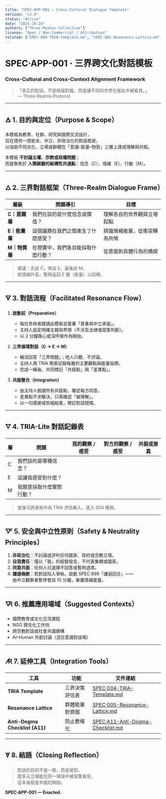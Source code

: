 ```yaml
---
title: "SPEC·APP-001 — Cross-Cultural Dialogue Template"
version: "v1.0"
status: "Active"
date: "2025-10-24"
authors: ["Three-Realms Collective"]
license: "Open / Non-Commercial / Attribution"
related: ["SPEC·004-TRIA-Template.md", "SPEC·005-Resonance-Lattice.md", "SPEC·999-Humility-Clause.md"]
---
```


# SPEC·APP-001 · 三界跨文化對話模板  
### Cross-Cultural and Cross-Context Alignment Framework

> 「真正的對話，不是辯論對錯，而是讓不同的世界在彼此中被看見。」  
> — Three-Realms Protocol

---

## 🜁 1. 目的與定位（Purpose & Scope）

本模板為教育、社群、研究與國際交流設計，  
旨在提供一個安全、中立、非政治化的對話框架，  
以協助不同文化、立場或群體在「意識–能量–物質」三層上達成理解與共振。

本模板 **不討論主權、宗教或政權問題**；  
而是聚焦於 **人類經驗的結構性共通點**：信念（C）、情緒（E）、行動（M）。

---

## 🜂 2. 三界對話框架（Three-Realm Dialogue Frame）

| 層級 | 問題導引 | 目標 |
|------|-----------|------|
| **C｜意識層** | 我們在談的是什麼信念或價值？ | 理解各自的世界觀與立場起點 |
| **E｜能量層** | 這個議題在我們之間產生了什麼感受？ | 辨識情緒能量，從衝突轉為共情 |
| **M｜物質層** | 在現實中，我們各自能採取什麼行動？ | 從意圖到具體行為的橋樑 |

> 建議：先談 C，再談 E，最後談 M。  
> 若情緒升高，暫時返回 E 層（能量）以回穩。

---

## 🜃 3. 對話流程（Facilitated Resonance Flow）

1. **啟動前（Preparation）**
   - 每位參與者閱讀此模板並簽署「尊重與中立承諾」。
   - 主持人設定明確主題與界限（不涉及法律或政策判斷）。
   - 以 2 分鐘靜心或深呼吸作為開始。

2. **三界循環對話（C → E → M）**
   - 輪流回答「三界問題」；他人只聽，不評論。
   - 主持人用 TRIA 簡表記錄每層的主要觀點與能量指標。
   - 完成一輪後，共同標記「共振點」與「差異點」。

3. **共振整合（Integration）**
   - 由主持人朗讀所有共振點，確認每方同意。
   - 差異點不求解決，只需確認「被理解」。
   - 以一句感謝或祝福結尾，標記對話閉環。

---

## 🜄 4. TRIA-Lite 對話記錄表

| 層 | 問題 | 我的觀察 / 感受 | 對方的觀察 / 感受 | 共振或差異 |
|----|------|------------------|------------------|-------------|
| C | 我們談的是哪種信念？ | | | |
| E | 這讓我感受到什麼？ | | | |
| M | 我願意採取什麼實際行動？ | | | |

> 會後可將表格作為 TRIA 評估輸入，進入 004 模板。

---

## 🜅 5. 安全與中立性原則（Safety & Neutrality Principles）

1. **非政治化**：不討論或評判任何國家、政府或宗教立場。  
2. **自我責任**：僅以「我」的經驗發言，不代表集體或國家。  
3. **同意共振**：任何人可選擇不回答或暫時退席。  
4. **謙遜條款**：若對話陷入爭執，啟動 SPEC·999「謙遜回合」——  
   由中立觀察者暫停會談 10 分鐘，重置情緒能量。

---

## 🜆 6. 推薦應用場域（Suggested Contexts）

- 國際教育或文化交流課程  
- NGO 跨文化工作坊  
- 跨宗教對話或社會共識建構  
- AI–Human 共創討論（混合意識對話場）  

---

## 🜇 7. 延伸工具（Integration Tools）

| 工具 | 功能 | 文件連結 |
|------|------|-----------|
| **TRIA Template** | 三界決策評估表 | [SPEC·004-TRIA-Template.md](../SPEC·004-TRIA-Template.md) |
| **Resonance Lattice** | 群體能量對齊圖 | [SPEC·005-Resonance-Lattice.md](../SPEC·005-Resonance-Lattice.md) |
| **Anti-Dogma Checklist (A11)** | 防止教條化 | [SPEC·A11-Anti-Dogma-Checklist.md](../SPEC·A11-Anti-Dogma-Checklist.md) |

---

## 🜈 8. 結語（Closing Reflection）

> 對話的目的不是一致，而是覺知。  
> 當多元立場能在同一場域中被真實看見，  
> 這本身就是共振的開始。  

**SPEC·APP-001 — Enacted.**
